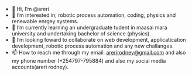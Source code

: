 - 👋 Hi, I’m @areri
- 👀 I’m interested in; robotic process automation, coding, physics and renewable enrgey systems.
- 🌱 I’m currently learning an undergraduate tudent in maasai mara university and undertaking bachelor of science (physics).
- 💞️ I’m looking foward to collaborate on web development, applicatication development, robotic process automation and any new challanges.
- 📫 How to reach me through my email. arerirodney@gmail.com and also my phone number (+254797-795884) and also my social media accounts(areri rodney).

<!---
areri7896/areri7896 is a ✨ special ✨ repository because its `README.md` (this file) appears on your GitHub profile.
You can click the Preview link to take a look at your changes.
--->
